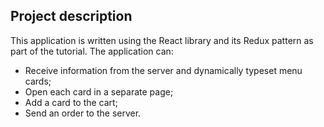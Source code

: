## Project description

This application is written using the React library and its Redux pattern as part of the tutorial.
The application can:
- Receive information from the server and dynamically typeset menu cards;
- Open each card in a separate page;
- Add a card to the cart;
- Send an order to the server.